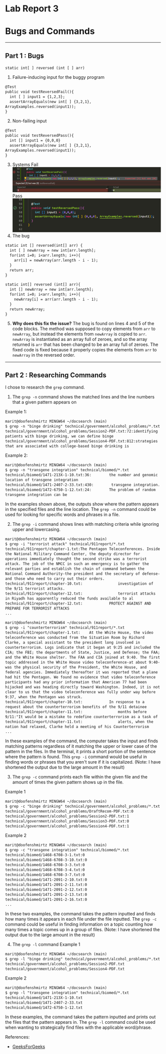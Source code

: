 # Lab Report 3
# Bugs and Commands
---
## Part 1 : Bugs
` static int[ ] reversed (int [ ] arr) `
1. Failure-inducing input for the buggy program
```
@Test
public void testReversedFail(){
  int [ ] input1 = {1,2,3};
  assertArrayEquals(new int[ ] {3,2,1}, ArrayExamples.reversed(input1));
}
```
2.  Non-failing input
```
@Test
public void testReversedPass(){
  int [] input1 = {0,0,0}
  assertArrayEquals(new int[ ] {3,2,1}, ArrayExamples.reversed(input1));
}
```
3.   Systems
    Fail
    ![Image](lab-report-3-part3FAIL.png)
    Pass
    ![Image](lab-report-part3PASS.png)
5.   The bug
```
static int [] reversed(int[] arr) {
  int [ ] newArray = new int[arr.length];
  for(int i=0; i<arr.length; i++){
    arr[i] = newArray(arr.length - i - 1);
  }
  return arr;
}
```

```
static int[] reversed (int[] arr){
  int [] newArray = new int[arr.length];
  for(int i=0; i<arr.length; i++){
    newArray[i] = arr(arr.length - i - 1);
  }
  return newArray;
}
```
5. **Why does this fix the issue?**
The bug is found on lines 4 and 5 of the code blocks. The method was supposed to copy elements from `arr` to `newArray`, but instead the elements from `newArray` is copied to `arr`.  `newArray` is instantiated as an array full of zeroes, and so the array returned is `arr` that has been changed to be an array full of zeroes. The fixed code is fixed because it properly copies the elements from `arr` to `newArray` in the reversed order. 
---
## Part 2 : Researching Commands
I chose to research the `grep` command. 

1. The `grep -n` command shows the matched lines and the line numbers that a given pattern appears on

Example 1:
```
marit@doofenshmirtz MINGW64 ~/docsearch (main)
$ grep -n "binge drinking" technical/government/alcohol_problems/*.txt
technical/government/alcohol_problems/Session2-PDF.txt:72:identifying patients with binge drinking, we can define binge
technical/government/alcohol_problems/Session4-PDF.txt:812:strategies that are associated with college-based binge drinking is

```

Example 2:
```
marit@doofenshmirtz MINGW64 ~/docsearch (main)
$ grep -n "transgene integration" technical/biomed/*.txt
technical/biomed/1471-213X-1-10.txt:36:        the number and genomic location of transgene integration
technical/biomed/1471-2407-2-33.txt:430:        transgene integration.
technical/biomed/1472-6750-1-12.txt:24:        The problem of random transgene integration can be

```
In the examples shown above, the outputs show where the pattern appears in the specified files and the line location. The `grep -n` command could be used for looking for specific words and phrases in a file.

2. The `grep -i` command shows lines with matching criteria while ignoring upper and lowercasing.

```
marit@doofenshmirtz MINGW64 ~/docsearch (main)
$ grep -i "terrorist attack" technical/911report/*.txt
technical/911report/chapter-1.txt:The Pentagon Teleconferences. Inside the National Military Command Center, the deputy director for operations immediately thought the second strike was a terrorist attack. The job of the NMCC in such an emergency is to gather the relevant parties and establish the chain of command between the National Command Authority-the president and the secretary of defense- and those who need to carry out their orders.
technical/911report/chapter-10.txt:                investigation of the 9/11 terrorist attacks.
technical/911report/chapter-12.txt:                terrorist attacks in Riyadh has apparently reduced the funds available to al
technical/911report/chapter-12.txt:            PROTECT AGAINST AND PREPARE FOR TERRORIST ATTACKS
...
```

```
marit@doofenshmirtz MINGW64 ~/docsearch (main)
$ grep -i "counterterrorism" technical/911report/*.txt
technical/911report/chapter-1.txt:    At the White House, the video teleconference was conducted from the Situation Room by Richard Clarke, a special assistant to the president long involved in counterterrorism. Logs indicate that it began at 9:25 and included the CIA; the FBI; the departments of State, Justice, and Defense; the FAA; and the White House shelter. The FAA and CIA joined at 9:40. The first topic addressed in the White House video teleconference-at about 9:40-was the physical security of the President, the White House, and federal agencies. Immediately thereafter it was reported that a plane had hit the Pentagon. We found no evidence that video teleconference participants had any prior information that American 77 had been hijacked and was heading directly toward Washington. Indeed, it is not clear to us that the video teleconference was fully under way before 9:37, when the Pentagon was struck.
technical/911report/chapter-10.txt:            In response to a request about the counterterrorism benefits of the 9/11 detainee
technical/911report/chapter-11.txt:                months before 9/11:"It would be a mistake to redefine counterterrorism as a task of
technical/911report/chapter-11.txt:                alerts, when the nation had relaxed, Clarke held a meeting of his Counterterrorism
...
```
In these examples of the command, the computer takes the input and finds matching patterns regardless of it matching the upper or lower case of the pattern in the files. In the terminal, it prints a short portion of the sentence where the pattern is found. This `grep -i` command would be useful in finding words or phrases that you aren't sure if it is capitalized. (Note: I have shortened the output due to the large amount in the result)

3. The `grep -c` command prints each file within the given file and the amount of times the given pattern shows up in the file.

Example 1
```
marit@doofenshmirtz MINGW64 ~/docsearch (main)
$ grep -c "binge drinking" technical/government/alcohol_problems/*.txt
technical/government/alcohol_problems/DraftRecom-PDF.txt:0
technical/government/alcohol_problems/Session2-PDF.txt:1
technical/government/alcohol_problems/Session3-PDF.txt:0
technical/government/alcohol_problems/Session4-PDF.txt:1

```

Example 2
```
marit@doofenshmirtz MINGW64 ~/docsearch (main)
$ grep -c "transgene integration" technical/biomed/*.txt
technical/biomed/1468-6708-3-1.txt:0
technical/biomed/1468-6708-3-10.txt:0
technical/biomed/1468-6708-3-3.txt:0
technical/biomed/1468-6708-3-4.txt:0
technical/biomed/1468-6708-3-7.txt:0
technical/biomed/1471-2091-2-10.txt:0
technical/biomed/1471-2091-2-11.txt:0
technical/biomed/1471-2091-2-12.txt:0
technical/biomed/1471-2091-2-13.txt:0
technical/biomed/1471-2091-2-16.txt:0
...
```
In these two examples, the command takes the pattern inputted and finds how many times it appears in each file under the file inputted. The `grep -c` command could be useful in finding information on a topic counting how many times a topic comes up in a group of files.
(Note: I have shortened the output due to the large amount in the result)

4. The `grep -l` command 
Example 1
```
marit@doofenshmirtz MINGW64 ~/docsearch (main)
$ grep -l "binge drinking" technical/government/alcohol_problems/*.txt
technical/government/alcohol_problems/Session2-PDF.txt
technical/government/alcohol_problems/Session4-PDF.txt
```
Example 2
```
marit@doofenshmirtz MINGW64 ~/docsearch (main)
$ grep -l "transgene integration" technical/biomed/*.txt
technical/biomed/1471-213X-1-10.txt
technical/biomed/1471-2407-2-33.txt
technical/biomed/1472-6750-1-12.txt
```

In these examples, the command takes the pattern inputted and prints out the files that the pattern appears in. The `grep -l` command could be used when wanting to strategically find files with the applicable word/phrase.

References:
- [GeeksForGeeks](https://www.geeksforgeeks.org/grep-command-in-unixlinux/)
